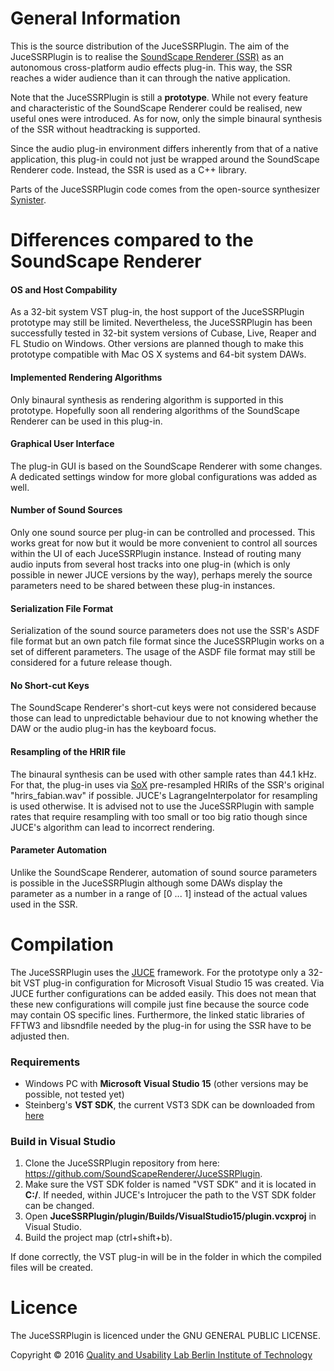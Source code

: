 # General Information

This is the source distribution of the JuceSSRPlugin. The aim of the JuceSSRPlugin is to realise the [SoundScape Renderer (SSR)](http://spatialaudio.net/ssr/) as an autonomous cross-platform audio effects plug-in. This way, the SSR reaches a wider audience than it can through the native application.

Note that the JuceSSRPlugin is still a **prototype**. While not every feature and characteristic of the SoundScape Renderer could be realised, new useful ones were introduced. As for now, only the simple binaural synthesis of the SSR without headtracking is supported.

Since the audio plug-in environment differs inherently from that of a native application, this plug-in could not just be wrapped around the SoundScape Renderer code. Instead, the SSR is used as a C++ library.

Parts of the JuceSSRPlugin code comes from the open-source synthesizer [Synister](https://the-synister.github.io/).

# Differences compared to the SoundScape Renderer

#### OS and Host Compability

As a 32-bit system VST plug-in, the host support of the JuceSSRPlugin prototype may still be limited. Nevertheless, the JuceSSRPlugin has been successfully tested in 32-bit system versions of Cubase, Live, Reaper and FL Studio on Windows. Other versions are planned though to make this prototype compatible with Mac OS X systems and 64-bit system DAWs.

#### Implemented Rendering Algorithms

Only binaural synthesis as rendering algorithm is supported in this prototype. Hopefully soon all rendering algorithms of the SoundScape Renderer can be used in this plug-in.

#### Graphical User Interface

The plug-in GUI is based on the SoundScape Renderer with some changes. A dedicated settings window for more global configurations was added as well.

#### Number of Sound Sources

Only one sound source per plug-in can be controlled and processed. This works great for now but it would be more convenient to control all sources within the UI of each JuceSSRPlugin instance. Instead of routing many audio inputs from several host tracks into one plug-in (which is only possible in newer JUCE versions by the way), perhaps merely the source parameters need to be shared between these plug-in instances.

#### Serialization File Format

Serialization of the sound source parameters does not use the SSR's ASDF file format but an own patch file format since the JuceSSRPlugin works on a set of different parameters. The usage of the ASDF file format may still be considered for a future release though.

#### No Short-cut Keys

The SoundScape Renderer's short-cut keys were not considered because those can lead to unpredictable behaviour due to not knowing whether the DAW or the audio plug-in has the keyboard focus.

#### Resampling of the HRIR file

The binaural synthesis can be used with other sample rates than 44.1 kHz. For that, the plug-in uses via [SoX](http://sox.sourceforge.net/SoX/Resampling) pre-resampled HRIRs of the SSR's original "hrirs_fabian.wav" if possible. JUCE's LagrangeInterpolator for resampling is used otherwise. It is advised not to use the JuceSSRPlugin with sample rates that require resampling with too small or too big ratio though since JUCE's algorithm can lead to incorrect rendering.

#### Parameter Automation
Unlike the SoundScape Renderer, automation of sound source parameters is possible in the JuceSSRPlugin although some DAWs display the parameter as a number in a range of [0 ... 1] instead of the actual values used in the SSR.

# Compilation

The JuceSSRPlugin uses the [JUCE](https://www.juce.com/) framework. For the prototype only a 32-bit VST plug-in configuration for Microsoft Visual Studio 15 was created. Via JUCE further configurations can be added easily. This does not mean that these new configurations will compile just fine because the source code may contain OS specific lines. Furthermore, the linked static libraries of FFTW3 and libsndfile needed by the plug-in for using the SSR have to be adjusted then.

### Requirements

- Windows PC with **Microsoft Visual Studio 15** (other versions may be possible, not tested yet)
- Steinberg's **VST SDK**, the current VST3 SDK can be downloaded from [here](https://www.steinberg.net/de/company/developer.html)

### Build in Visual Studio

1. Clone the JuceSSRPlugin repository from here:
https://github.com/SoundScapeRenderer/JuceSSRPlugin.
2. Make sure the VST SDK folder is named "VST SDK" and it is located in **C:/**. If needed, within JUCE's Introjucer the path to the VST SDK folder can be changed.
3. Open **JuceSSRPlugin/plugin/Builds/VisualStudio15/plugin.vcxproj** in Visual Studio.
4. Build the project map (ctrl+shift+b).

If done correctly, the VST plug-in will be in the folder in which the compiled files will be created.

# Licence

The JuceSSRPlugin is licenced under the GNU GENERAL PUBLIC LICENSE.

Copyright © 2016
[Quality and Usability Lab Berlin Institute of Technology](http://www.qu.tu-berlin.de/)